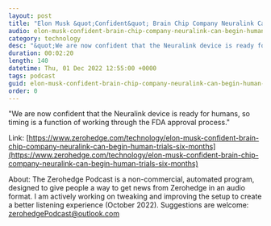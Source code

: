 ```yaml
---
layout: post
title: "Elon Musk &quot;Confident&quot; Brain Chip Company Neuralink Can Begin Human Trials In Six Months"
audio: elon-musk-confident-brain-chip-company-neuralink-can-begin-human-trials-six-months-0
category: technology
desc: "&quot;We are now confident that the Neuralink device is ready for humans, so timing is a function of working through the FDA approval process.&quot; "
duration: 00:02:20
length: 140
datetime: Thu, 01 Dec 2022 12:55:00 +0000
tags: podcast
guid: elon-musk-confident-brain-chip-company-neuralink-can-begin-human-trials-six-months-0
order: 0
---
```

&quot;We are now confident that the Neuralink device is ready for humans, so timing is a function of working through the FDA approval process.&quot; 

Link: [https://www.zerohedge.com/technology/elon-musk-confident-brain-chip-company-neuralink-can-begin-human-trials-six-months](https://www.zerohedge.com/technology/elon-musk-confident-brain-chip-company-neuralink-can-begin-human-trials-six-months)

About: The Zerohedge Podcast is a non-commercial, automated program, designed to give people a way to get news from Zerohedge in an audio format.  I am actively working on tweaking and improving the setup to create a better listening experience (October 2022).  Suggestions are welcome: [zerohedgePodcast@outlook.com](mailto:zerohedgePodcast@outlook.com)